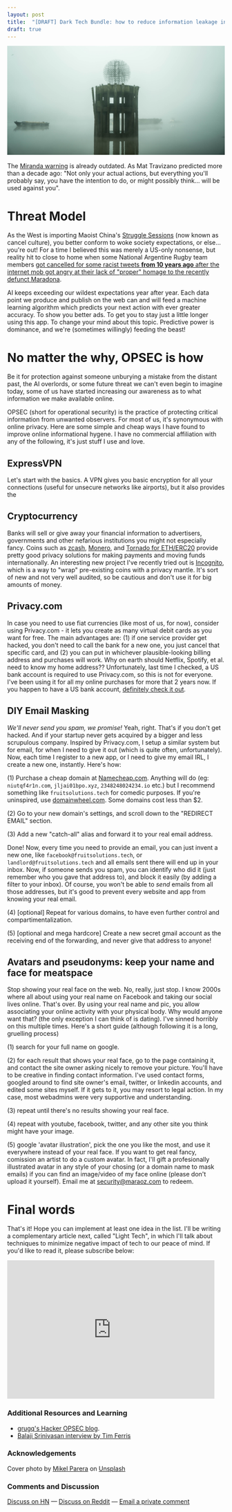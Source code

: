 ```yaml
---
layout: post
title:  "[DRAFT] Dark Tech Bundle: how to reduce information leakage in the digital age"
draft: true
---
```

<img class="cover" src="/img/dark-tech/cover.jpg">

The [Miranda warning](https://en.wikipedia.org/wiki/Miranda_warning) is already outdated. As Mat Travizano predicted more than a decade ago: "Not only your actual actions, but everything you'll probably say, you have the intention to do, or might possibly think... will be used against you". 

# Threat Model

As the West is importing Maoist China's [Struggle Sessions](https://en.wikipedia.org/wiki/Struggle_session) (now known as cancel culture), you better conform to woke society expectations, or else... you're out! For a time I believed this was merely a US-only nonsense, but reality hit to close to home when some National Argentine Rugby team members [got cancelled for some racist tweets **from 10 years ago** after the internet mob got angry at their lack of "proper" homage to the recently defunct Maradona](https://alkhaleejtoday.co/sport/5483878/The-cancellation-of-Los-Pumas-Xenophobic-and-misogynistic-tweets-from-the-Argentine-rugby-team-revealed-after-the-disappointing-tribute-to-Maradona.html).

AI keeps exceeding our wildest expectations year after year. Each data point we produce and publish on the web can and will feed a machine learning algorithm which predicts your next action with ever greater accuracy. To show you better ads. To get you to stay just a little longer using this app. To change your mind about this topic. Predictive power is dominance, and we're (sometimes willingly) feeding the beast! 


# No matter the why, OPSEC is how
Be it for protection against someone unburying a mistake from the distant past, the AI overlords, or some future threat we can't even begin to imagine today, some of us have started increasing our awareness as to what information we make available online. 

OPSEC (short for operational security) is the practice of protecting critical information from unwanted observers. For most of us, it's synonymous with online privacy. Here are some simple and cheap ways I have found to improve online informational hygene. I have no commercial affiliation with any of the following, it's just stuff I use and love.


## ExpressVPN
Let's start with the basics. A VPN gives you basic encryption for all your connections (useful for unsecure networks like airports), but it also provides the 

## Cryptocurrency
Banks will sell or give away your financial information to advertisers, governments and other nefarious institutions you might not especially fancy. Coins such as [zcash](https://z.cash/), [Monero](https://www.getmonero.org/), and [Tornado for ETH/ERC20](https://tornado.cash/) provide pretty good privacy solutions for making payments and moving funds internationally. An interesting new project I've recently tried out is [Incognito](https://incognito.org/), which is a way to "wrap" pre-existing coins with a privacy mantle. It's sort of new and not very well audited, so be cautious and don't use it for big amounts of money.

## Privacy.com
In case you need to use fiat currencies (like most of us, for now), consider using Privacy.com - it lets you create as many virtual debit cards as you want for free. The main advantages are: (1) if one service provider get hacked, you don't need to call the bank for a new one, you just cancel that specific card, and (2) you can put in whichever plausible-looking billing address and purchases will work. Why on earth should Netflix, Spotify, et al. need to know my home address?? Unfortunately, last time I checked, a US bank account is required to use Privacy.com, so this is not for everyone. I've been using it for all my online purchases for more that 2 years now. If you happen to have a US bank account, [definitely check it out](https://privacy.com).

## DIY Email Masking
*We'll never send you spam, we promise!* Yeah, right. That's if you don't get hacked. And if your startup never gets acquired by a bigger and less scrupulous company. Inspired by Privacy.com, I setup a similar system but for email, for when I need to give it out (which is quite often, unfortunately). Now, each time I register to a new app, or I need to give my email IRL, I create a new one, instantly. Here's how:  

(1) Purchase a cheap domain at [Namecheap.com](https://www.namecheap.com/). Anything will do (eg: `niutqf4r1n.com`, `jljai01bpo.xyz`, `2348248024234.io` etc.) but I recommend something like `fruitsolutions.tech` for comedic purposes. If you're uninspired, use [domainwheel.com](https://domainwheel.com/). Some domains cost less than $2.   

(2) Go to your new domain's settings, and scroll down to the "REDIRECT EMAIL" section.  

(3) Add a new "catch-all" alias and forward it to your real email address.  


Done! Now, every time you need to provide an email, you can just invent a new one, like `facebook@fruitsolutions.tech`, or `landlord@fruitsolutions.tech` and all emails sent there will end up in your inbox. Now, if someone sends you spam, you can identify who did it (just remember who you gave that address to), and block it easily (by adding a filter to your inbox). Of course, you won't be able to *send* emails from all those addresses, but it's good to prevent every website and app from knowing your real email.  

(4) [optional] Repeat for various domains, to have even further control and compartimentalization.  

(5) [optional and mega hardcore] Create a new secret gmail account as the receiving end of the forwarding, and never give that address to anyone!   


## Avatars and pseudonyms: keep your name and face for meatspace
Stop showing your real face on the web. No, really, just stop. I know 2000s where all about using your real name on Facebook and taking our social lives online. That's over. By using your real name and pic, you allow associating your online activity with your physical body. Why would anyone want that? (the only exception I can think of is dating). I've sinned horribly on this multiple times. Here's a short guide (although following it is a long, gruelling process)

(1) search for your full name on google.  

(2) for each result that shows your real face, go to the page containing it, and contact the site owner asking nicely to remove your picture. You'll have to be creative in finding contact information. I've used contact forms, googled around to find site owner's email, twitter, or linkedin accounts, and edited some sites myself. If it gets to it, you may resort to legal action. In my case, most webadmins were very supportive and understanding.    

(3) repeat until there's no results showing your real face.  

(4) repeat with youtube, facebook, twitter, and any other site you think might have your image.  

(5) google 'avatar illustration', pick the one you like the most, and use it everywhere instead of your real face. If you want to get real fancy, comission an artist to do a custom avatar. In fact, I'll gift a profesionally illustrated avatar in any style of your chosing (or a domain name to mask emails) if you can find an image/video of my face online (please don't upload it yourself). Email me at [security@maraoz.com](mailto:security@maraoz.com) to redeem.   


# Final words

That's it! Hope you can implement at least one idea in the list. I'll be writing a complementary article next, called "Light Tech", in which I'll talk about techniques to minimize negative impact of tech to our peace of mind. If you'd like to read it, please subscribe below:

<div style="text-align: center">
	<iframe style="display:block;" src="https://maraoz.substack.com/embed" width="480" height="320" style="border:1px solid #EEE; background:white;" frameborder="0" scrolling="no"></iframe>
</div>

### Additional Resources and Learning
- [grugq's Hacker OPSEC blog](http://grugq.github.io/blog/categories/opsec/).
- [Balaji Srinivasan interview by Tim Ferris](https://tim.blog/2021/03/24/balaji-srinivasan/)


### Acknowledgements
<span>Cover photo by <a href="https://unsplash.com/@mikelparera?utm_source=unsplash&amp;utm_medium=referral&amp;utm_content=creditCopyText">Mikel Parera</a> on <a href="https://unsplash.com/s/photos/secret?utm_source=unsplash&amp;utm_medium=referral&amp;utm_content=creditCopyText">Unsplash</a></span>

### Comments and Discussion
[Discuss on HN]() — [Discuss on Reddit]() — [Email a private comment](mailto:contact@maraoz.com)